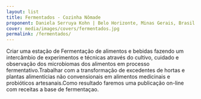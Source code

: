 ```yaml
---
layout: list
title: Fermentados - Cozinha Nômade
proponent: Daniela Serruya Kohn | Belo Horizonte, Minas Gerais, Brasil
cover: media/images/covers/fermentados.jpg
permalink: /fermentados/
---
```

Criar uma estação de Fermentação de alimentos e bebidas fazendo um intercâmbio de experimentos e técnicas através do cultivo, cuidado e observação dos microbiomas dos alimentos em processo fermentativo.Trabalhar com a transformação de excedentes de hortas e plantas alimentícias não convensionais em alimentos medicinais e probióticos artesanais.Como resultado faremos uma publicação on-line com receitas a base de fermentaçao.
